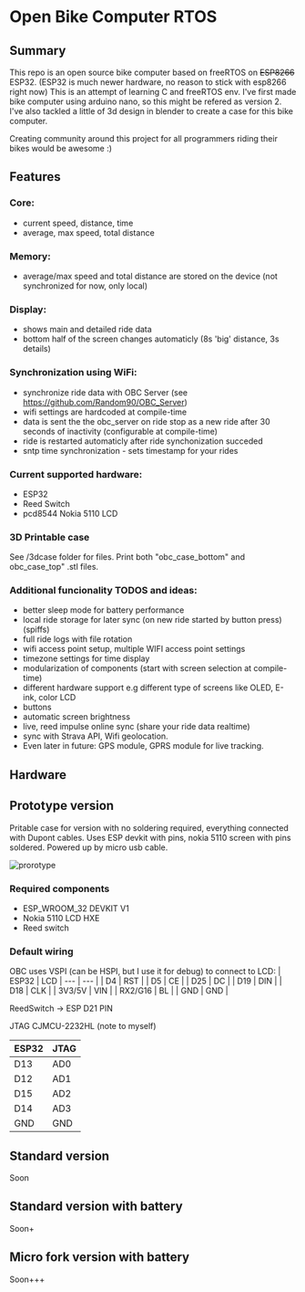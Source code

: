 # Open Bike Computer RTOS

## Summary
This repo is an open source bike computer based on freeRTOS on ~~ESP8266~~ ESP32. (ESP32 is much newer hardware, no reason to stick with esp8266 right now)
This is an attempt of learning C and freeRTOS env. I've first made bike computer using arduino nano, so this might be refered as version 2. I've also tackled a little of 3d design in blender to create a case for this bike computer.

Creating community around this project for all programmers riding their bikes would be awesome :)


## Features
### Core:
- current speed, distance, time
- average, max speed, total distance

### Memory:
- average/max speed and total distance are stored on the device (not synchronized for now, only local)

### Display:
- shows main and detailed ride data
- bottom half of the screen changes automaticly (8s 'big' distance, 3s details)

### Synchronization using WiFi:
- synchronize ride data with OBC Server (see https://github.com/Random90/OBC_Server)
- wifi settings are hardcoded at compile-time
- data is sent the the obc_server on ride stop as a new ride after 30 seconds of inactivity (configurable at compile-time)
- ride is restarted automaticly after ride synchonization succeded
- sntp time synchronization - sets timestamp for your rides 
### Current supported hardware:
- ESP32
- Reed Switch
- pcd8544 Nokia 5110 LCD

### 3D Printable case
See /3dcase folder for files. Print both "obc_case_bottom" and obc_case_top" .stl files.

### Additional funcionality TODOS and ideas:
- better sleep mode for battery performance
- local ride storage for later sync (on new ride started by button press) (spiffs)
- full ride logs with file rotation
- wifi access point setup, multiple WIFI access point settings
- timezone settings for time display
- modularization of components (start with screen selection at compile-time)
- different hardware support e.g different type of screens like OLED, E-ink, color LCD
- buttons
- automatic screen brightness
- live, reed impulse online sync (share your ride data realtime)
- sync with Strava API, Wifi geolocation.
- Even later in future: GPS module, GPRS module for live tracking. 


## Hardware

## Prototype version

Pritable case for version with no soldering required, everything connected with Dupont cables. Uses ESP devkit with pins, nokia 5110 screen with pins soldered. Powered up by micro usb cable.

![prorotype](https://user-images.githubusercontent.com/13310754/221653899-1e14fe55-5d9b-4f5c-bfb3-7e1312a5d1ee.jpg)


### Required components 
- ESP_WROOM_32 DEVKIT V1 
- Nokia 5110 LCD HXE
- Reed switch

### Default wiring
OBC uses VSPI (can be HSPI, but I use it for debug) to connect to LCD:
| ESP32 | LCD |
--- | --- |
| D4 | RST |
| D5 | CE |
| D25 | DC |
| D19 | DIN |
| D18 | CLK |
| 3V3/5V | VIN |
| RX2/G16 | BL |
| GND | GND |

ReedSwitch -> ESP D21 PIN

JTAG CJMCU-2232HL (note to myself)

| ESP32 | JTAG |
--- | --- |
| D13 | AD0 |
| D12 | AD1 |
| D15 | AD2 |
| D14 | AD3 |
| GND | GND |

## Standard version
Soon
## Standard version with battery
Soon+
## Micro fork version with battery
Soon+++

